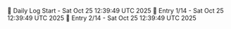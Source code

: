 📅 Daily Log Start - Sat Oct 25 12:39:49 UTC 2025
📌 Entry 1/14 - Sat Oct 25 12:39:49 UTC 2025
📌 Entry 2/14 - Sat Oct 25 12:39:49 UTC 2025

